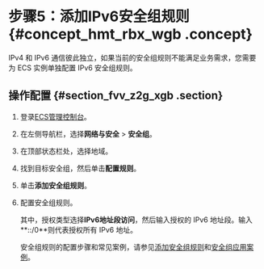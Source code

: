 # 步骤5：添加IPv6安全组规则 {#concept_hmt_rbx_wgb .concept}

IPv4 和 IPv6 通信彼此独立，如果当前的安全组规则不能满足业务需求，您需要为 ECS 实例单独配置 IPv6 安全组规则。

## 操作配置 {#section_fvv_z2g_xgb .section}

1.  登录[ECS管理控制台](https://ecs.console.aliyun.com)。
2.  在左侧导航栏，选择**网络与安全** \> **安全组**。
3.  在顶部状态栏处，选择地域。
4.  找到目标安全组，然后单击**配置规则**。
5.  单击**添加安全组规则**。
6.  配置安全组规则。

    其中，授权类型选择**IPv6地址段访问**，然后输入授权的 IPv6 地址段。输入**::/0**则代表授权所有 IPv6 地址。

    安全组规则的配置步骤和常见案例，请参见[添加安全组规则](../cn.zh-CN/安全/安全组/添加安全组规则.md#)和[安全组应用案例](../cn.zh-CN/安全/安全组/安全组应用案例.md#)。


